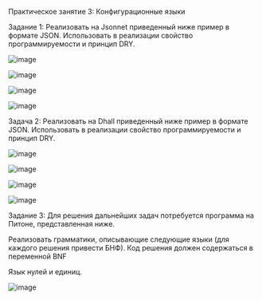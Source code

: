 Практическое занятие 3: Конфигурационные языки

Задание 1: Реализовать на Jsonnet приведенный ниже пример в формате JSON. Использовать в реализации свойство программируемости и принцип DRY.

![image](https://github.com/user-attachments/assets/c61c475b-4bac-479d-bc3a-c4a4ffddfcfe)

![image](https://github.com/user-attachments/assets/81031c22-8f02-4b3b-b3f4-590c38ec71f6)

![image](https://github.com/user-attachments/assets/166b53d8-18a5-4672-b0d5-6b6017ce7580)

![image](https://github.com/user-attachments/assets/5e5df269-a62a-4d72-a6c8-33625747467b)

Задача 2: Реализовать на Dhall приведенный ниже пример в формате JSON. Использовать в реализации свойство программируемости и принцип DRY.

![image](https://github.com/user-attachments/assets/4ed7ccc4-5869-474a-a36b-a61a6b03f448)

![image](https://github.com/user-attachments/assets/31c54ab8-1929-4497-ad26-2e9728978f6d)

![image](https://github.com/user-attachments/assets/553ef5c3-40a3-4afa-920f-4c43a892a26c)

![image](https://github.com/user-attachments/assets/3f6fe928-9acf-4be6-ad34-43c90095cd52)

Задание 3: Для решения дальнейших задач потребуется программа на Питоне, представленная ниже.

Реализовать грамматики, описывающие следующие языки (для каждого решения привести БНФ). Код решения должен содержаться в переменной BNF

Язык нулей и единиц.

![image](https://github.com/user-attachments/assets/306b4351-4f1b-4c1e-b8c4-3dd863b2e3ac)

